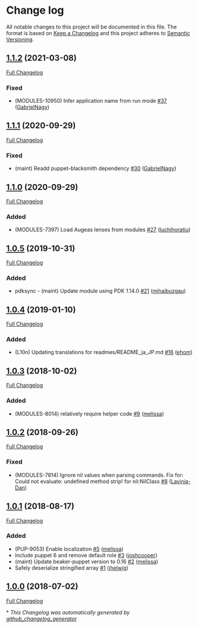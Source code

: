 # Change log

All notable changes to this project will be documented in this file. The format is based on [Keep a Changelog](http://keepachangelog.com/en/1.0.0/) and this project adheres to [Semantic Versioning](http://semver.org).

## [1.1.2](https://github.com/puppetlabs/puppetlabs-augeas_core/tree/1.1.2) (2021-03-08)

[Full Changelog](https://github.com/puppetlabs/puppetlabs-augeas_core/compare/1.1.1...1.1.2)

### Fixed

- \(MODULES-10950\) Infer application name from run mode [\#37](https://github.com/puppetlabs/puppetlabs-augeas_core/pull/37) ([GabrielNagy](https://github.com/GabrielNagy))

## [1.1.1](https://github.com/puppetlabs/puppetlabs-augeas_core/tree/1.1.1) (2020-09-29)

[Full Changelog](https://github.com/puppetlabs/puppetlabs-augeas_core/compare/1.1.0...1.1.1)

### Fixed

- \(maint\) Readd puppet-blacksmith dependency [\#30](https://github.com/puppetlabs/puppetlabs-augeas_core/pull/30) ([GabrielNagy](https://github.com/GabrielNagy))

## [1.1.0](https://github.com/puppetlabs/puppetlabs-augeas_core/tree/1.1.0) (2020-09-29)

[Full Changelog](https://github.com/puppetlabs/puppetlabs-augeas_core/compare/1.0.5...1.1.0)

### Added

- \(MODULES-7397\) Load Augeas lenses from modules [\#27](https://github.com/puppetlabs/puppetlabs-augeas_core/pull/27) ([luchihoratiu](https://github.com/luchihoratiu))

## [1.0.5](https://github.com/puppetlabs/puppetlabs-augeas_core/tree/1.0.5) (2019-10-31)

[Full Changelog](https://github.com/puppetlabs/puppetlabs-augeas_core/compare/1.0.4...1.0.5)

### Added

- pdksync - \(maint\) Update module using PDK 1.14.0 [\#21](https://github.com/puppetlabs/puppetlabs-augeas_core/pull/21) ([mihaibuzgau](https://github.com/mihaibuzgau))

## [1.0.4](https://github.com/puppetlabs/puppetlabs-augeas_core/tree/1.0.4) (2019-01-10)

[Full Changelog](https://github.com/puppetlabs/puppetlabs-augeas_core/compare/1.0.3...1.0.4)

### Added

- \(L10n\) Updating translations for readmes/README\_ja\_JP.md [\#16](https://github.com/puppetlabs/puppetlabs-augeas_core/pull/16) ([ehom](https://github.com/ehom))

## [1.0.3](https://github.com/puppetlabs/puppetlabs-augeas_core/tree/1.0.3) (2018-10-02)

[Full Changelog](https://github.com/puppetlabs/puppetlabs-augeas_core/compare/1.0.2...1.0.3)

### Added

- \(MODULES-8014\) relatively require helper code [\#9](https://github.com/puppetlabs/puppetlabs-augeas_core/pull/9) ([melissa](https://github.com/melissa))

## [1.0.2](https://github.com/puppetlabs/puppetlabs-augeas_core/tree/1.0.2) (2018-09-26)

[Full Changelog](https://github.com/puppetlabs/puppetlabs-augeas_core/compare/1.0.1...1.0.2)

### Fixed

- \(MODULES-7814\) Ignore nil values when parsing commands. Fix for: Could not evaluate: undefined method strip! for nil:NilClass [\#8](https://github.com/puppetlabs/puppetlabs-augeas_core/pull/8) ([Lavinia-Dan](https://github.com/Lavinia-Dan))

## [1.0.1](https://github.com/puppetlabs/puppetlabs-augeas_core/tree/1.0.1) (2018-08-17)

[Full Changelog](https://github.com/puppetlabs/puppetlabs-augeas_core/compare/1.0.0...1.0.1)

### Added

- \(PUP-9053\) Enable localization [\#5](https://github.com/puppetlabs/puppetlabs-augeas_core/pull/5) ([melissa](https://github.com/melissa))
- Include puppet 6 and remove default role [\#3](https://github.com/puppetlabs/puppetlabs-augeas_core/pull/3) ([joshcooper](https://github.com/joshcooper))
- \(maint\) Update beaker-puppet version to 0.16 [\#2](https://github.com/puppetlabs/puppetlabs-augeas_core/pull/2) ([melissa](https://github.com/melissa))
- Safely deserialize stringified array [\#1](https://github.com/puppetlabs/puppetlabs-augeas_core/pull/1) ([jhelwig](https://github.com/jhelwig))

## [1.0.0](https://github.com/puppetlabs/puppetlabs-augeas_core/tree/1.0.0) (2018-07-02)

[Full Changelog](https://github.com/puppetlabs/puppetlabs-augeas_core/compare/b9263341547f13a6af09f748d9b9ac483b5d2030...1.0.0)



\* *This Changelog was automatically generated by [github_changelog_generator](https://github.com/skywinder/Github-Changelog-Generator)*
